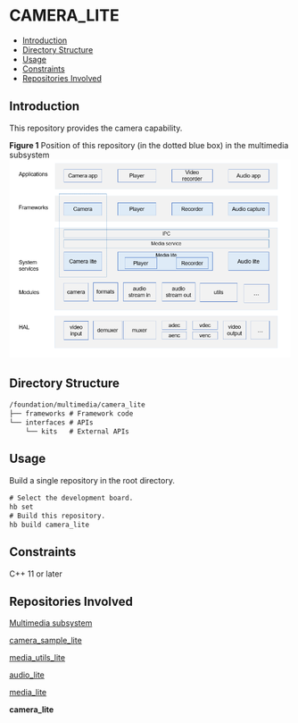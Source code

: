 # CAMERA\_LITE<a name="EN-US_TOPIC_0000001126988397"></a>

-   [Introduction](#section11660541593)
-   [Directory Structure](#section56984451495)
-   [Usage](#section1648194512427)
-   [Constraints](#section161941989596)
-   [Repositories Involved](#section105062051111614)

## Introduction<a name="section11660541593"></a>

This repository provides the camera capability.

**Figure  1**  Position of this repository \(in the dotted blue box\) in the multimedia subsystem<a name="fig4655174610594"></a>  
![](figures/position-of-this-repository-(in-the-dotted-blue-box)-in-the-multimedia-subsystem.png "position-of-this-repository-(in-the-dotted-blue-box)-in-the-multimedia-subsystem")

## Directory Structure<a name="section56984451495"></a>

```
/foundation/multimedia/camera_lite
├── frameworks # Framework code
└── interfaces # APIs
    └── kits   # External APIs
```

## Usage<a name="section1648194512427"></a>

Build a single repository in the root directory.

```
# Select the development board.
hb set  
# Build this repository.
hb build camera_lite 
```

## Constraints<a name="section161941989596"></a>

C++ 11 or later

## Repositories Involved<a name="section105062051111614"></a>

[Multimedia subsystem](https://gitee.com/openharmony/docs/blob/master/en/readme/multimedia.md)

[camera\_sample\_lite](https://gitee.com/openharmony/applications_sample_camera/blob/master/README.md)

[media\_utils\_lite](https://gitee.com/openharmony/multimedia_utils_lite/blob/master/README.md)

[audio\_lite](https://gitee.com/openharmony/multimedia_audio_lite/blob/master/README.md)

[media\_lite](https://gitee.com/openharmony/multimedia_media_lite/blob/master/README.md)

**camera\_lite**

